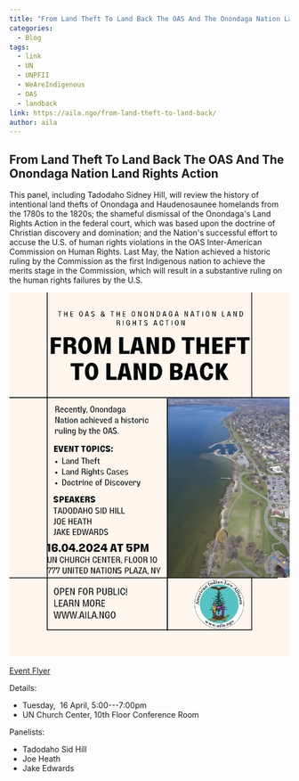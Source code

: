 ```yaml
---
title: "From Land Theft To Land Back The OAS And The Onondaga Nation Land Rights Action "
categories:
  - Blog
tags:
  - link
  - UN
  - UNPFII
  - WeAreIndigenous
  - OAS
  - landback
link: https://aila.ngo/from-land-theft-to-land-back/
author: aila
---
```

From Land Theft To Land Back The OAS And The Onondaga Nation Land Rights Action
-------------------------------------------------------------------------------

This panel, including Tadodaho Sidney Hill, will review the history of intentional land thefts of Onondaga and Haudenosaunee homelands from the 1780s to the 1820s; the shameful dismissal of the Onondaga's Land Rights Action in the federal court, which was based upon the doctrine of Christian discovery and domination; and the Nation's successful effort to accuse the U.S. of human rights violations in the OAS Inter-American Commission on Human Rights. Last May, the Nation achieved a historic ruling by the Commission as the first Indigenous nation to achieve the merits stage in the Commission, which will result in a substantive ruling on the human rights failures by the U.S.

[![2024 OAS Event](/assets/images/2024-OAS-EVENT.png)](/assets/pdfs/2024-OAS-Event.pdf)

[Event Flyer](/assets/pdfs/2024-OAS-Event.pdf)

Details:

-   Tuesday,  16 April, 5:00---7:00pm
-   UN Church Center, 10th Floor Conference Room

Panelists:

-   Tadodaho Sid Hill
-   Joe Heath
-   Jake Edwards

